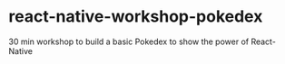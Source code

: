 # react-native-workshop-pokedex
30 min workshop to build a basic Pokedex to show the power of React-Native
